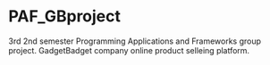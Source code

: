 # PAF_GBproject
3rd 2nd semester Programming Applications and Frameworks group project.
GadgetBadget company online product selleing platform.
